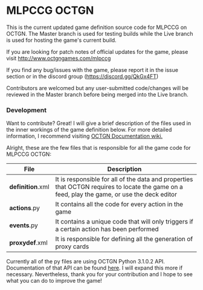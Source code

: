 # MLPCCG OCTGN

This is the current updated game definition source code for MLPCCG on OCTGN. The Master branch is used for testing builds while the Live branch is used for hosting the game's current build.

If you are looking for patch notes of official updates for the game, please visit http://www.octgngames.com/mlpccg

If you find any bug/issues with the game, please report it in the issue section or in the discord group (https://discord.gg/QkGx4FT)

Contributors are welcomed but any user-submitted code/changes will be reviewed in the Master branch before being merged into the Live branch.

### Development
Want to contribute? Great! I will give a brief description of the files used in the inner workings of the game definition below. For more detailed information, I recommend visiting [OCTGN Documentation wiki.](https://github.com/octgn/OCTGN/wiki)

Alright, these are the few files that is responsible for all the game code for MLPCCG OCTGN:

| File | Description |
| ------ | ------ |
| **definition**.xml | It is responsible for all of the data and properties that OCTGN requires to locate the game on a feed, play the game, or use the deck editor |
| **actions**.py | It contains all the code for every action in the game |
| **events**.py | It contains a unique code that will only triggers if a certain action has been performed |
| **proxydef**.xml | It is responsible for defining all the generation of proxy cards |

Currently all of the py files are using OCTGN Python 3.1.0.2 API. Documentation of that API can be found [here](https://github.com/octgn/OCTGN/wiki/OCTGN-Python-3.1.0.2-API-Reference). I will expand this more if necessary. Nevertheless, thank you for your contribution and I hope to see what you can do to improve the game!